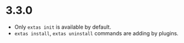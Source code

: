 # 3.3.0

- Only `extas init` is available by default.
- `extas install`, `extas uninstall` commands are adding by plugins.
